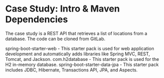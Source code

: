 # Case Study: Intro & Maven Dependencies
The case study is a REST API that retrieves a list of locations from a database. The code can be cloned from GitLab.

spring-boot-starter-web - This starter pack is used for web application development and automatically adds libraries like Spring MVC, REST, Tomcat, and Jackson.
com.h2database - This starter pack is used for the H2 in-memory database.
spring-boot-starter-data-jpa - This starter pack includes JDBC, Hibernate, Transactions API, JPA, and Aspects.
